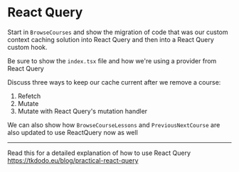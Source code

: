 # React Query

Start in `BrowseCourses` and show the migration of code that was our custom context caching solution into React Query and then into a React Query custom hook.

Be sure to show the `index.tsx` file and how we're using a provider from React Query

Discuss three ways to keep our cache current after we remove a course:

1. Refetch
2. Mutate
3. Mutate with React Query's mutation handler

We can also show how `BrowseCourseLessons` and `PreviousNextCourse` are also updated to use ReactQuery now as well

---

Read this for a detailed explanation of how to use React Query
https://tkdodo.eu/blog/practical-react-query
